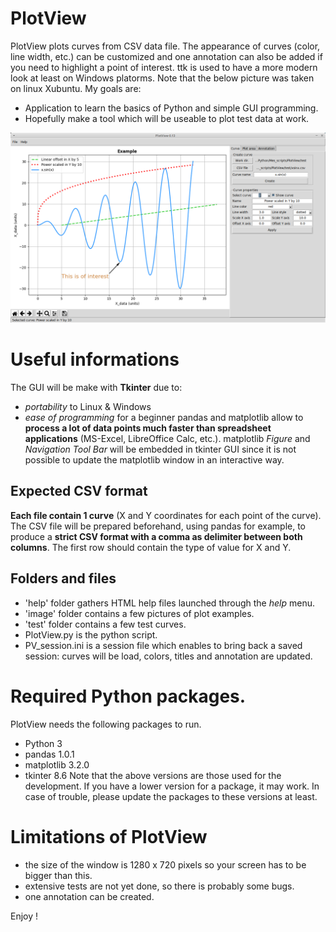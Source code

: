 # PlotView
PlotView plots curves from CSV data file. The appearance of curves (color, line width, etc.) can be customized and one annotation can also be added if you need to highlight a point of interest.
ttk is used to have a more modern look at least on Windows platorms. Note that the below picture was taken on linux Xubuntu.
My goals are:
* Application to learn the basics of Python and simple GUI programming.
* Hopefully make a tool which will be useable to plot test data at work.

![PlotView_example](./image/PlotView_example_1.png)

# Useful informations
The GUI will be make with **Tkinter** due to:
* *portability* to Linux & Windows
* *ease of programming* for a beginner
pandas and matplotlib allow to **process a lot of data points much faster than spreadsheet applications** (MS-Excel, LibreOffice Calc, etc.).
matplotlib *Figure* and *Navigation Tool Bar* will be embedded in tkinter GUI since it is not possible to update the matplotlib window in an interactive way.

## Expected CSV format
**Each file contain 1 curve** (X and Y coordinates for each point of the curve). The CSV file will be prepared beforehand, using pandas for example, to produce a **strict CSV format with a comma as delimiter between both columns**. The first row should contain the type of value for X and Y.

## Folders and files
* 'help' folder gathers HTML help files launched through the *help* menu.
* 'image' folder contains a few pictures of plot examples.
* 'test' folder contains a few test curves.
* PlotView.py is the python script.
* PV_session.ini is a session file which enables to bring back a saved session: curves will be load, colors, titles and annotation are updated.

# Required Python packages.
PlotView needs the following packages to run.
* Python 3
* pandas 1.0.1
* matplotlib 3.2.0
* tkinter 8.6
Note that the above versions are those used for the development. If you have a lower version for a package, it may work. In case of trouble, please update the packages to these versions at least.

# Limitations of PlotView
* the size of the window is 1280 x 720 pixels so your screen has to be bigger than this.
* extensive tests are not yet done, so there is probably some bugs.
* one annotation can be created.

Enjoy !

